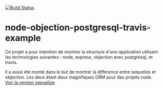 [![Build Status](https://travis-ci.org/vdegenne/node-objection-postgresql-travis-example.svg?branch=master)](https://travis-ci.org/vdegenne/node-objection-postgresql-travis-example)
# node-objection-postgresql-travis-example

Ce projet a pour intention de montrer la structure d'une application utilisant les technologies suivantes : node, express, objection avec postgresql, et travis.

Il a aussi été monté dans le but de montrer la différence entre sequelize et objection. Les deux étant deux magnifiques ORM pour des projets node. [Voir la version sequelize](https://github.com/vdegenne/node-sequelize-postgresql-travis-example)

